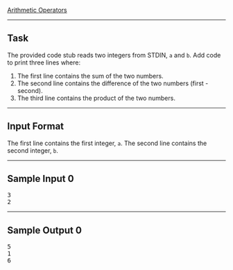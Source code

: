 [Arithmetic Operators](https://www.hackerrank.com/challenges/python-arithmetic-operators)

---

## Task
The provided code stub reads two integers from STDIN, <code>a</code> and <code>b</code>. Add code to print three lines where:

1. The first line contains the sum of the two numbers.
2. The second line contains the difference of the two numbers (first - second).
3. The third line contains the product of the two numbers.

---

## Input Format
The first line contains the first integer, <code>a</code>.
The second line contains the second integer, <code>b</code>.

---

## Sample Input 0
<pre>
3
2
</pre>
---

## Sample Output 0
<pre>
5
1
6
</pre>